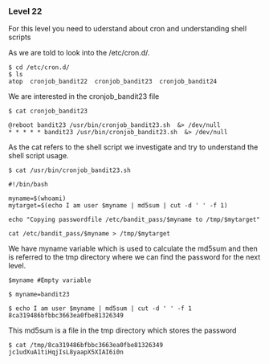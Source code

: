 ### Level 22

For this level you need to uderstand about cron and 
understanding shell scripts

As we are told to look into the /etc/cron.d/.

```
$ cd /etc/cron.d/ 
$ ls
atop  cronjob_bandit22  cronjob_bandit23  cronjob_bandit24
```

We are interested in the cronjob_bandit23 file

```
$ cat cronjob_bandit23

@reboot bandit23 /usr/bin/cronjob_bandit23.sh  &> /dev/null
* * * * * bandit23 /usr/bin/cronjob_bandit23.sh  &> /dev/null
```

As the cat refers to the shell script we investigate and try to 
understand the shell script usage.

```
$ cat /usr/bin/cronjob_bandit23.sh

#!/bin/bash

myname=$(whoami)
mytarget=$(echo I am user $myname | md5sum | cut -d ' ' -f 1)

echo "Copying passwordfile /etc/bandit_pass/$myname to /tmp/$mytarget"

cat /etc/bandit_pass/$myname > /tmp/$mytarget

```

We have myname variable which is used to calculate the md5sum 
and then is referred to the tmp directory where we can find the password 
for the next level.

```
$myname #Empty variable

$ myname=bandit23

$ echo I am user $myname | md5sum | cut -d ' ' -f 1
8ca319486bfbbc3663ea0fbe81326349
```

This md5sum is a file in the tmp directory which stores the password

```
$ cat /tmp/8ca319486bfbbc3663ea0fbe81326349
jc1udXuA1tiHqjIsL8yaapX5XIAI6i0n

```